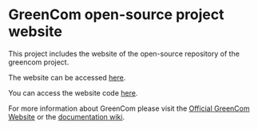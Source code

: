 # GreenCom open-source project website

This project includes the website of the open-source repository of the greencom project.

The website can be accessed [here](http://greencom-project.github.io/website/).

You can access the website code [here](https://github.com/greencom-project/website/tree/gh-pages).

For more information about GreenCom please visit the [Official GreenCom Website](http://www.greencom-project.eu/) or the [documentation wiki](https://linksmart.eu/redmine/projects/greencom/wiki).
